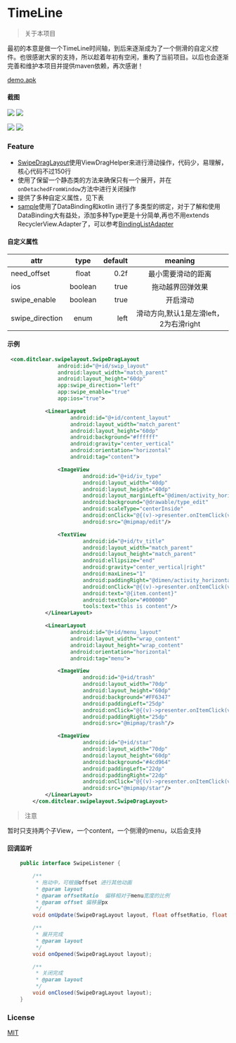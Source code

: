 # TimeLine
> 关于本项目

最初的本意是做一个TimeLine时间轴，到后来逐渐成为了一个侧滑的自定义控件。也很感谢大家的支持，所以趁着年初有空闲，重构了当前项目。以后也会逐渐完善和维护本项目并提供maven依赖，再次感谢！

[demo.apk](apk/timeline.apk)

#### 截图

![](screenshot/feature.gif)					![](screenshot/modify.gif)

![](screenshot/recyclerview.gif)					![](screenshot/listview.gif)





### Feature

- [SwipeDragLayout](https://github.com/vienan/TimeLine/blob/master/swipelayout/src/main/java/com/ditclear/swipelayout/SwipeDragLayout.java)使用ViewDragHelper来进行滑动操作，代码少，易理解，核心代码不过150行
- 使用了保留一个静态类的方法来确保只有一个展开，并在`onDetachedFromWindow`方法中进行关闭操作
- 提供了多种自定义属性，见下表
- [sample](https://github.com/ditclear/SwipeLayout/blob/8d5cfdce76249150b3c37c72cd0a600138fe00d8/app/src/main/java/vienan/app/expandableswipelistview/RecyclerActivity.java)使用了DataBinding和kotlin 进行了多类型的绑定，对于了解和使用DataBinding大有益处，添加多种Type更是十分简单,再也不用extends RecyclerView.Adapter了，可以参考[BindingListAdapter](https://github.com/ditclear/BindingListAdapter)


#### 自定义属性

| attr            |  type   | default |          meaning          |
| --------------- | :-----: | ------: | :-----------------------: |
| need_offset     |  float  |    0.2f |         最小需要滑动的距离         |
| ios             | boolean |    true |         拖动越界回弹效果          |
| swipe_enable    | boolean |    true |           开启滑动            |
| swipe_direction |  enum   |    left | 滑动方向,默认1是左滑left，2为右滑right |

#### 示例

```xml
 <com.ditclear.swipelayout.SwipeDragLayout
                android:id="@+id/swip_layout"
                android:layout_width="match_parent"
                android:layout_height="60dp"
                app:swipe_direction="left"
                app:swipe_enable="true"
                app:ios="true">

            <LinearLayout
                    android:id="@+id/content_layout"
                    android:layout_width="match_parent"
                    android:layout_height="60dp"
                    android:background="#ffffff"
                    android:gravity="center_vertical"
                    android:orientation="horizontal"
                    android:tag="content">

                <ImageView
                        android:id="@+id/iv_type"
                        android:layout_width="40dp"
                        android:layout_height="40dp"
                        android:layout_marginLeft="@dimen/activity_horizontal_margin"
                        android:background="@drawable/type_edit"
                        android:scaleType="centerInside"
                        android:onClick="@{(v)->presenter.onItemClick(v,item)}"
                        android:src="@mipmap/edit"/>

                <TextView
                        android:id="@+id/tv_title"
                        android:layout_width="match_parent"
                        android:layout_height="match_parent"
                        android:ellipsize="end"
                        android:gravity="center_vertical|right"
                        android:maxLines="1"
                        android:paddingRight="@dimen/activity_horizontal_margin"
                        android:onClick="@{(v)->presenter.onItemClick(v,item)}"
                        android:text="@{item.content}"
                        android:textColor="#000000"
                        tools:text="this is content"/>
            </LinearLayout>

            <LinearLayout
                    android:id="@+id/menu_layout"
                    android:layout_width="wrap_content"
                    android:layout_height="wrap_content"
                    android:orientation="horizontal"
                    android:tag="menu">

                <ImageView
                        android:id="@+id/trash"
                        android:layout_width="70dp"
                        android:layout_height="60dp"
                        android:background="#FF6347"
                        android:paddingLeft="25dp"
                        android:onClick="@{(v)->presenter.onItemClick(v,item)}"
                        android:paddingRight="25dp"
                        android:src="@mipmap/trash"/>

                <ImageView
                        android:id="@+id/star"
                        android:layout_width="70dp"
                        android:layout_height="60dp"
                        android:background="#4cd964"
                        android:paddingLeft="22dp"
                        android:paddingRight="22dp"
                        android:onClick="@{(v)->presenter.onItemClick(v,item)}"
                        android:src="@mipmap/star"/>
            </LinearLayout>
        </com.ditclear.swipelayout.SwipeDragLayout>
```

> 注意

暂时只支持两个子View，一个content，一个侧滑的menu，以后会支持

#### 回调监听

```java
    public interface SwipeListener {

        /**
         * 拖动中，可根据offset 进行其他动画
         * @param layout
         * @param offsetRatio  偏移相对于menu宽度的比例
         * @param offset 偏移量px
         */
        void onUpdate(SwipeDragLayout layout, float offsetRatio, float offset);

        /**
         * 展开完成
         * @param layout
         */
        void onOpened(SwipeDragLayout layout);

        /**
         * 关闭完成
         * @param layout
         */
        void onClosed(SwipeDragLayout layout);
    }
```

### License

[MIT](LICENSE.txt)

